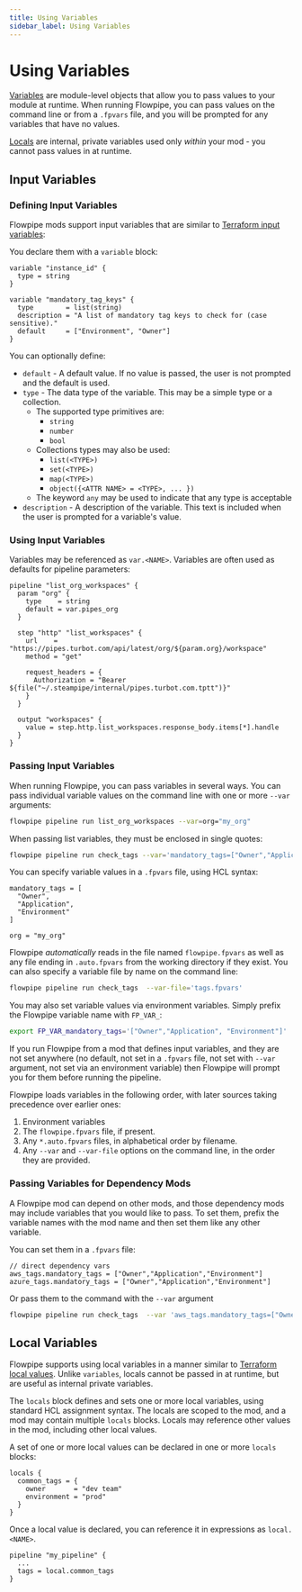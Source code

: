 ```yaml
---
title: Using Variables
sidebar_label: Using Variables
---
```


# Using Variables

[Variables](flowpipe-hcl/variable) are module-level objects that allow you to pass values to your module at runtime.  When running Flowpipe, you can pass values on the command line or from a `.fpvars` file, and you will be prompted for any variables that have no values.

[Locals](flowpipe-hcl/locals) are internal, private variables used only *within* your mod - you cannot pass values in at runtime.

##  Input Variables

### Defining Input Variables
Flowpipe mods support input variables that are similar to [Terraform input variables](https://www.terraform.io/docs/language/values/variables.html):

You declare them with a `variable` block:
```hcl
variable "instance_id" {
  type = string
}

variable "mandatory_tag_keys" {
  type        = list(string)
  description = "A list of mandatory tag keys to check for (case sensitive)."
  default     = ["Environment", "Owner"]
}

```

You can optionally define:
- `default` - A default value.  If no value is passed, the user is not prompted and the default is used.
- `type` - The data type of the variable.  This may be a simple type or a collection.
  - The supported type primitives are:
    - `string`
    - `number`
    - `bool`
  - Collections types may also be used:
    - `list(<TYPE>)`
    - `set(<TYPE>)`
    - `map(<TYPE>)`
    - `object({<ATTR NAME> = <TYPE>, ... })`
  - The keyword `any` may be used to indicate that any type is acceptable 
- `description` - A description of the variable.  This text is included when the user is prompted for a variable's value.

### Using Input Variables
Variables may be referenced as `var.<NAME>`.  Variables are often used as defaults for pipeline parameters:

```hcl
pipeline "list_org_workspaces" {
  param "org" {
    type    = string
    default = var.pipes_org
  }

  step "http" "list_workspaces" {
    url    = "https://pipes.turbot.com/api/latest/org/${param.org}/workspace"
    method = "get"

    request_headers = {
      Authorization = "Bearer ${file("~/.steampipe/internal/pipes.turbot.com.tptt")}"
    }
  }

  output "workspaces" {
    value = step.http.list_workspaces.response_body.items[*].handle 
  }
}
```

### Passing Input Variables
When running Flowpipe, you can pass variables in several ways.  You can pass individual variable values on the command line with one or more `--var` arguments:

```bash
flowpipe pipeline run list_org_workspaces --var=org="my_org"
```

When passing list variables, they must be enclosed in single quotes:

```bash
flowpipe pipeline run check_tags --var='mandatory_tags=["Owner","Application","Environment"]' 
```

You can specify variable values in a `.fpvars` file, using HCL syntax:
```hcl
mandatory_tags = [
  "Owner",
  "Application", 
  "Environment"
] 

org = "my_org"
```

Flowpipe *automatically* reads in the file named `flowpipe.fpvars` as well as any file ending in `.auto.fpvars` from the working directory if they exist.  You can also specify a variable file by name on the command line:

```bash
flowpipe pipeline run check_tags  --var-file='tags.fpvars'
```

You may also set variable values via environment variables.  Simply prefix the Flowpipe variable name with `FP_VAR_`:

```bash
export FP_VAR_mandatory_tags='["Owner","Application", "Environment"]' 
```

If you run Flowpipe from a mod that defines input variables, and they are not set anywhere (no default, not set in a `.fpvars` file, not set with `--var` argument, not set via an environment variable) then Flowpipe will prompt you for them before running the pipeline.

Flowpipe loads variables in the following order, with later sources taking precedence over earlier ones:
1. Environment variables
1. The `flowpipe.fpvars` file, if present.
1. Any `*.auto.fpvars` files, in alphabetical order by filename.
1. Any `--var` and `--var-file` options on the command line, in the order they are provided.


### Passing Variables for Dependency Mods

A Flowpipe mod can depend on other mods, and those dependency mods may include variables that you would like to pass.  To set them, prefix the variable names with the mod name and then set them like any other variable.

You can set them in a `.fpvars` file:
```hcl
// direct dependency vars
aws_tags.mandatory_tags = ["Owner","Application","Environment"]
azure_tags.mandatory_tags = ["Owner","Application","Environment"]
```

Or pass them to the command with the `--var` argument
```bash
flowpipe pipeline run check_tags  --var 'aws_tags.mandatory_tags=["Owner","Application","Environment"]'  --var 'azure_tags.mandatory_tags=["Owner","Application","Environment"]' --var 'gcp_labels.mandatory_labels=["Owner","Application","Environment"]'
 ```

##  Local Variables
Flowpipe supports using local variables in a manner similar to [Terraform local values](https://www.terraform.io/docs/language/values/locals.html).  Unlike `variables`, locals cannot be passed in at runtime, but are useful as internal private variables.

The `locals` block defines and sets one or more local variables, using standard HCL assignment syntax.  The locals are scoped to the mod, and a mod may contain multiple `locals` blocks.  Locals may reference other values in the mod, including other local values.

A set of one or more local values can be declared in one or more `locals` blocks:
```hcl
locals {
  common_tags = {
    owner       = "dev team"
    environment = "prod"
  }
}
```

Once a local value is declared, you can reference it in expressions as `local.<NAME>`.
```hcl
pipeline "my_pipeline" {
  ...
  tags = local.common_tags
}
```
